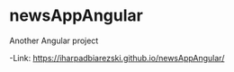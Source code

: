# newsAppAngular
Another Angular project

-Link: https://iharpadbiarezski.github.io/newsAppAngular/
